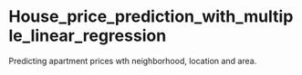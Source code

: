 # House_price_prediction_with_multiple_linear_regression
Predicting apartment prices wth neighborhood, location and area.
